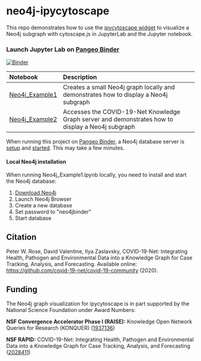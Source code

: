 # neo4j-ipycytoscape

This repo demonstrates how to use the [ipycytoscape widget](https://github.com/QuantStack/ipycytoscape) to visualize a Neo4j subgraph with cytoscape.js in JupyterLab and the Jupyter notebook.

### Launch Jupyter Lab on [Pangeo Binder](https://binder.pangeo.io/)

[![Binder](https://binder.pangeo.io/badge_logo.svg)](https://binder.pangeo.io/v2/gh/pwrose/neo4j-ipycytoscape/master)

|Notebook|Description|
|:-------|:----------|
|[Neo4j_Example1](notebooks/Neo4j_Example1.ipynb)| Creates a small Neo4j graph locally and demonstrates how to display a Neo4j subgraph|
|[Neo4j_Example2](notebooks/Neo4j_Example2.ipynb)| Accesses the  COVID-19-Net Knowledge Graph server and demonstrates how to display a Neo4j subgraph|

When running this project on [Pangeo Binder](https://binder.pangeo.io/), a Neo4j database server is [setup](../binder/postBuild) and [started](../binder/start). This may take a few minutes.

#### Local Neo4j installation
When running Neo4j_Example1.ipynb locally, you need to install and start the Neo4j database:

1. [Download Neo4j](https://neo4j.com/download/)
2. Launch Neo4j Browser
3. Create a new database
4. Set password to "neo4jbinder"
5. Start database

## Citation
Peter W. Rose, David Valentine, Ilya Zaslavsky, COVID-19-Net: Integrating Health, Pathogen and Environmental Data into a Knowledge Graph for Case Tracking, Analysis, and Forecasting. Available online: https://github.com/covid-19-net/covid-19-community (2020).

## Funding
The Neo4j graph visualization for ipycytoscape is in part supported by the National Science Foundation under Award Numbers:

**NSF Convergence Accelerator Phase I (RAISE):** Knowledge Open Network Queries for Research (KONQUER) ([1937136](https://www.nsf.gov/awardsearch/showAward?AWD_ID=1937136))

**NSF RAPID:** COVID-19-Net: Integrating Health, Pathogen and Environmental Data into a Knowledge Graph for Case Tracking, Analysis, and Forecasting ([2028411](https://www.nsf.gov/awardsearch/showAward?AWD_ID=2028411))
